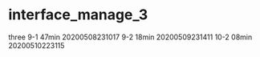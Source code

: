 # interface_manage_3
three
9-1 47min 20200508231017
9-2 18min 20200509231411
10-2 08min 20200510223115